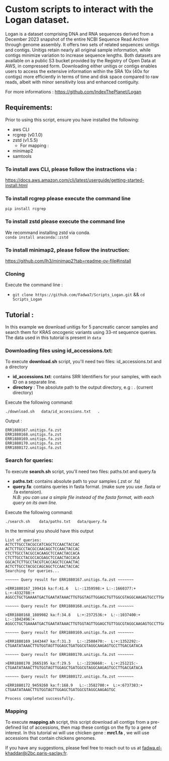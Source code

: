 # Custom scripts to interact with the Logan dataset.

Logan is a dataset comprising DNA and RNA sequences derived from a December 2023 snapshot of the entire NCBI Sequence Read Archive through genome assembly. It offers two sets of related sequences: unitigs and contigs. Unitigs retain nearly all original sample information, while contigs minimize variation to increase sequence lengths. Both datasets are available on a public S3 bucket provided by the Registry of Open Data at AWS, in compressed form. Downloading either unitigs or contigs enables users to access the extensive information within the SRA 10x (40x for contigs) more efficiently in terms of time and disk space compared to raw reads, albeit with minor sensitivity loss and enhanced contiguity.

For more informations : https://github.com/IndexThePlanet/Logan 

## Requirements: 
Prior to using this script, ensure you have installed the following:
- aws CLI
- rcgrep (v0.1.0)
- zstd (v1.5.5)
  * For mapping :
- minimap2
- samtools

### To install aws CLI, please follow the instractions via :
https://docs.aws.amazon.com/cli/latest/userguide/getting-started-install.html

### To install rcgrep please execute the command line 
`pip install rcgrep`

### To install zstd please execute the command line 
We recommand installing zstd via conda.<br>
` conda install anaconda::zstd `
### To install minimap2, please follow the instruction: 
https://github.com/lh3/minimap2?tab=readme-ov-file#install

### Cloning
Execute the command line : 
- ` git clone https://github.com/Fadwa7/Scripts_Logan.git ` && ` cd Scripts_Logan `
  
## Tutorial :
In this example we download unitigs for 5 pancreatic cancer samples and search them for KRAS oncogenic variants using 33-nt sequence queries.
The data used in this tutorial is present in `data`

### Downloading files using id_accessions.txt:

To execute **download.sh** script, you'll need two files: id_accessions.txt and a directory
- **id_accessions.txt**: contains SRR Identifiers for your samples, with each ID on a separate line.
- **directory** : The absolute path to the output directory, e.g : . (current directory)
  
Execute the following command:

` ./download.sh   data/id_accessions.txt   . `
  
Output :
```
ERR1880167.unitigs.fa.zst
ERR1880168.unitigs.fa.zst
ERR1880169.unitigs.fa.zst
ERR1880170.unitigs.fa.zst
ERR1880172.unitigs.fa.zst
```

### Search for queries:

To execute **search.sh** script, you'll need two files: paths.txt and query.fa
- **paths.txt**: contains absolute path to your samples (.zst or .fa)
- **query.fa**:  contains queries in fasta format. (make sure you use .fasta or .fa extension). <br>
  *N.B: you can use a simple file instead of the fasta format, with each query on its own line.*

Execute the following command:

` ./search.sh    data/paths.txt   data/query.fa `

In the terminal you should have this output

```
List of queries:
ACTCTTGCCTACGCCATCAGCTCCAACTACCAC
ACTCTTGCCTACGCCAACAGCTCCAACTACCAC
CTCTTGCCTACGCCACAAGCTCCAACTACCACA
CTCTTGCCTACGCCACGAGCTCCAACTACCACA
GGCACTCTTGCCTACGTCACCAGCTCCAACTAC
ACTCTTGCCTACGCCAGCAGCTCCAACTACCAC
Searching for queries...

~~~~~~ Query result for ERR1880167.unitigs.fa.zst ~~~~~~~

>ERR1880167_199416 ka:f:41.6   L:-:1359598:+ L:-:1660377:+  L:+:4332788:+ 
AGGCCTGCTGAAAATGACTGAATATAAACTTGTGGTAGTTGGAGCTGTTGGCGTAGGCAAGAGTGCCTTGACGATACAGCTAATTCAGAATCATTTTGTGGACGAATATGATCCAACAATAGAGGATTCCTACAGGAAGCAAGTAGTAAT

~~~~~~ Query result for ERR1880168.unitigs.fa.zst ~~~~~~~

>ERR1880168_1809982 ka:f:34.8   L:+:2372536:+  L:-:1037400:+ L:-:1042496:+ 
AGGCCTGCTGAAAATGACTGAATATAAACTTGTGGTAGTTGGAGCTGTTGGCGTAGGCAAGAGTGCCTTGACGATACAGCTAATTCAGAATCATTTTGTGGACGAATATGATCCAACAATAGAGGATTCCTACAGGAAGCAAGTAGTAATTGATGGAGAAACCTGTCTC

~~~~~~ Query result for ERR1880169.unitigs.fa.zst ~~~~~~~

>ERR1880169_1443447 ka:f:31.3   L:-:2508470:-  L:+:1352292:- 
CTGAATATAAACTTGTGGTAGTTGGAGCTGATGGCGTAGGCAAGAGTGCCTTGACGATACA

~~~~~~ Query result for ERR1880170.unitigs.fa.zst ~~~~~~~

>ERR1880170_2665195 ka:f:29.5   L:-:2236668:-  L:+:251215:- 
CTGAATATAAACTTGTGGTAGTTGGAGCTGATGGCGTAGGCAAGAGTGCCTTGACGATACA

~~~~~~ Query result for ERR1880172.unitigs.fa.zst ~~~~~~~

>ERR1880172_9459260 ka:f:168.9   L:-:3582700:+  L:+:6737383:+ 
CTGAATATAAACTTGTGGTAGTTGGAGCTGATGGCGTAGGCAAGAGTGC

Process completed successfully.

```
### Mapping 

To execute **mapping.sh** script, this script download all contigs from a pre-defined list of accessions, then map these contigs on the fly to a gene of interest. In this tutorial wi will use chicken gene : **mrc1.fa** , we will use accessions that contain chickens genomes.

If you have any suggestions, please feel free to reach out to us at fadwa.el-khaddar@i2bc.paris-saclay.fr.



